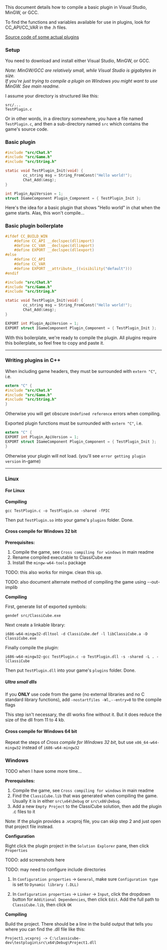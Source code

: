 This document details how to compile a basic plugin in Visual Studio, MinGW, or GCC.

To find the functions and variables available for use in plugins, look for CC_API/CC_VAR in the .h files.

[Source code of some actual plugins](https://github.com/UnknownShadow200/ClassiCube-Plugins/tree/master/src)

### Setup

You need to download and install either Visual Studio, MinGW, or GCC.

*Note: MinGW/GCC are relatively small, while Visual Studio is gigabytes in size.  
If you're just trying to compile a plugin on Windows you might want to use MinGW. See main readme.*

I assume your directory is structured like this:
```
src/...
TestPlugin.c
```
Or in other words, in a directory somewhere, you have a file named ```TestPlugin.c```, and then a sub-directory named ```src``` which contains the game's source code.

### Basic plugin
```C
#include "src/Chat.h"
#include "src/Game.h"
#include "src/String.h"

static void TestPlugin_Init(void) {
        cc_string msg = String_FromConst("Hello world!");
        Chat_Add(&msg);
}

int Plugin_ApiVersion = 1;
struct IGameComponent Plugin_Component = { TestPlugin_Init };
```
Here's the idea for a basic plugin that shows "Hello world" in chat when the game starts. Alas, this won't compile...

### Basic plugin boilerplate
```C
#ifdef CC_BUILD_WIN
    #define CC_API __declspec(dllimport)
    #define CC_VAR __declspec(dllimport)
    #define EXPORT __declspec(dllexport)
#else
    #define CC_API
    #define CC_VAR
    #define EXPORT __attribute__((visibility("default")))
#endif

#include "src/Chat.h"
#include "src/Game.h"
#include "src/String.h"

static void TestPlugin_Init(void) {
        cc_string msg = String_FromConst("Hello world!");
        Chat_Add(&msg);
}

EXPORT int Plugin_ApiVersion = 1;
EXPORT struct IGameComponent Plugin_Component = { TestPlugin_Init };
```
With this boilerplate, we're ready to compile the plugin.
All plugins require this boilerplate, so feel free to copy and paste it.

---

### Writing plugins in C++
When including game headers, they must be surrounded with `extern "C"`, i.e.
```C
extern "C" {
#include "src/Chat.h"
#include "src/Game.h"
#include "src/String.h"
}
```
Otherwise you will get obscure `Undefined reference` errors when compiling.

Exported plugin functions must be surrounded with `extern "C"`, i.e.
```C
extern "C" {
EXPORT int Plugin_ApiVersion = 1;
EXPORT struct IGameComponent Plugin_Component = { TestPlugin_Init };
}
```
Otherwise your plugin will not load. (you'll see `error getting plugin version` in-game)

---

### Linux
#### For Linux
**Compiling**

```gcc TestPlugin.c -o TestPlugin.so -shared -fPIC```

Then put ```TestPlugin.so``` into your game's ```plugins``` folder. Done.

#### Cross compile for Windows 32 bit
**Prerequisites:**

1) Compile the game, see ```Cross compiling for windows``` in main readme
2) Rename compiled executable to ClassiCube.exe
3) Install the ```mingw-w64-tools``` package

TODO: this also works for mingw. clean this up.

TODO: also document alternate method of compiling the game using --out-implib

**Compiling**

First, generate list of exported symbols: 

```gendef src/ClassiCube.exe```

Next create a linkable library: 

```i686-w64-mingw32-dlltool -d ClassiCube.def -l libClassiCube.a -D ClassiCube.exe```

Finally compile the plugin:

```i686-w64-mingw32-gcc TestPlugin.c -o TestPlugin.dll -s -shared -L . -lClassiCube```

Then put ```TestPlugin.dll``` into your game's ```plugins``` folder. Done.

##### Ultra small dlls
If you **ONLY** use code from the game (no external libraries and no C standard library functions), add ```-nostartfiles -Wl,--entry=0``` to the compile flags

This step isn't necessary, the dll works fine without it. But it does reduce the size of the dll from 11 to 4 kb.

#### Cross compile for Windows 64 bit
Repeat the steps of *Cross compile for Windows 32 bit*, but use ```x86_64-w64-mingw32``` instead of ```i686-w64-mingw32```


### Windows
TODO when I have some more time...

**Prerequisites:**

1) Compile the game, see ```Cross compiling for windows``` in main readme
2) Find the `ClassiCube.lib` that was generated when compiling the game. Usually it is in either `src\x64\Debug` or `src\x86\Debug`.
3) Add a new `Empty Project` to the ClassiCube solution, then add the plugin .c files to it

Note: If the plugin provides a .vcxproj file, you can skip step 2 and just open that project file instead.

**Configuration**

Right click the plugin project in the `Solution Explorer` pane, then click `Properties`

TODO: add screenshots here

TODO: may need to configure include directories

1) In `Configuration properties` -> `General`, make sure `Configuration type` is set to `Dynamic library (.DLL)`

2) In `Configuration properties` -> `Linker` -> `Input`, click the dropdown button for `Additional Dependencies`, then click `Edit`. Add the full path to `ClassiCube.lib`, then click `OK`

**Compiling**

Build the project. There should be a line in the build output that tells you where you can find the .dll file like this:
```
Project1.vcxproj -> C:\classicube-dev\testplugin\src\x64\Debug\Project1.dll
``` 

